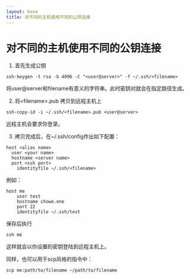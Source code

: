 ```yaml
---
layout: base
title: 对不同的主机使用不同的公钥连接
---
```

# 对不同的主机使用不同的公钥连接

1. 首先生成公钥
```
ssh-keygen -t rsa -b 4096 -C "<user@server>" -f ~/.ssh/<filename>
```

将user@server和filename有意义的字符串。此时密钥对就会在指定路径生成。

2. 将\<filename\>.pub 拷贝到远程主机上
```
ssh-copy-id -i ~/.ssh/<filename>.pub <user@server>
```

远程主机会要求你登录。

3. 拷贝完成后，在~/.ssh/config作出如下配置：
```
host <alias name>
  user <your name>
  hostname <server name>
  port <ssh port>
    identityfile ~/.ssh/<filename>
```

例如：
```
host me
    user test
    hostname chowe.one
    port 22
    identityfile ~/.ssh/test
```

保存后执行
```
ssh me
```

这样就会以你设置的密钥登陆到远程主机上。

同样，也可以用于scp风格的指令中：
```
scp me:path/to/filename ~/path/to/filename
```